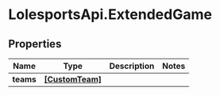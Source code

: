 # LolesportsApi.ExtendedGame

## Properties
Name | Type | Description | Notes
------------ | ------------- | ------------- | -------------
**teams** | [**[CustomTeam]**](CustomTeam.md) |  | 
